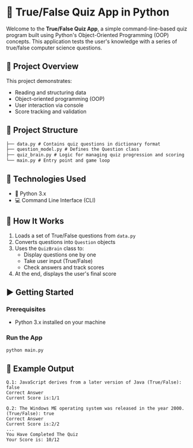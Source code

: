 # 🧠 True/False Quiz App in Python

Welcome to the **True/False Quiz App**, a simple command-line-based quiz program built using Python's Object-Oriented Programming (OOP) concepts. This application tests the user's knowledge with a series of true/false computer science questions.

## 📌 Project Overview

This project demonstrates:
- Reading and structuring data
- Object-oriented programming (OOP)
- User interaction via console
- Score tracking and validation

## 📂 Project Structure
```txt
├── data.py # Contains quiz questions in dictionary format
├── question_model.py # Defines the Question class
├── quiz_brain.py # Logic for managing quiz progression and scoring
└── main.py # Entry point and game loop
```


## 🧰 Technologies Used

- 🐍 Python 3.x
- 💻 Command Line Interface (CLI)

## 🧩 How It Works

1. Loads a set of True/False questions from `data.py`
2. Converts questions into `Question` objects
3. Uses the `QuizBrain` class to:
   - Display questions one by one
   - Take user input (True/False)
   - Check answers and track scores
4. At the end, displays the user's final score

## ▶️ Getting Started

### Prerequisites
- Python 3.x installed on your machine

### Run the App

```bash
python main.py
```
## 📸 Example Output
```
Q.1: JavaScript derives from a later version of Java (True/False): false
Correct Answer
Current Score is:1/1

Q.2: The Windows ME operating system was released in the year 2000. (True/False): true
Correct Answer
Current Score is:2/2
...
You Have Completed The Quiz
Your Score is: 10/12
```

